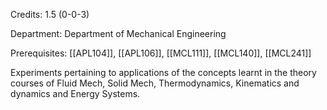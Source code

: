 Credits: 1.5 (0-0-3)

Department: Department of Mechanical Engineering

Prerequisites: [[APL104]], [[APL106]], [[MCL111]], [[MCL140]], [[MCL241]]

Experiments pertaining to applications of the concepts learnt in the theory courses of Fluid Mech, Solid Mech, Thermodynamics, Kinematics and dynamics and Energy Systems.